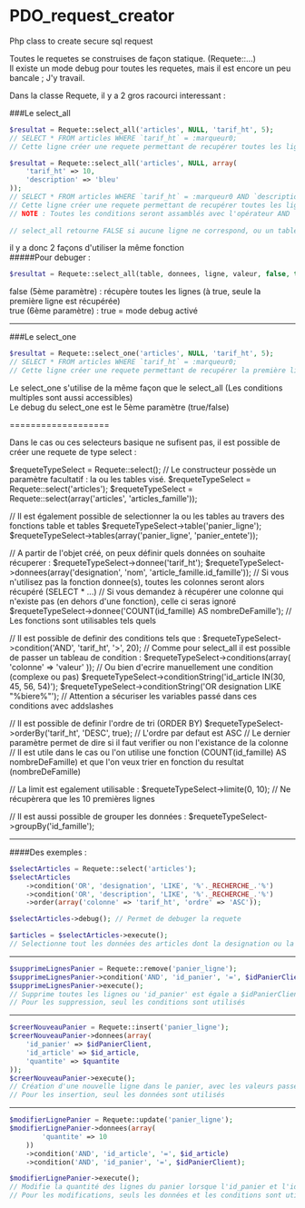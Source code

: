 PDO_request_creator
===================

Php class to create secure sql request   

Toutes le requetes se construises de façon statique. (Requete::...)     
Il existe un mode debug pour toutes les requetes, mais il est encore un peu bancale ; J'y travail.    


Dans la classe Requete, il y a 2 gros racourci interessant :    

###Le select_all   
```php
$resultat = Requete::select_all('articles', NULL, 'tarif_ht', 5);   
// SELECT * FROM articles WHERE `tarif_ht` = :marqueur0;    
// Cette ligne créer une requete permettant de recupérer toutes les lignes de la table article dont la colonne 'tarif_ht' est égale à 5
```

```php
$resultat = Requete::select_all('articles', NULL, array(    
	'tarif_ht' => 10,    
	'description' => 'bleu'    
));   
// SELECT * FROM articles WHERE `tarif_ht` = :marqueur0 AND `description` = :marqueur1;    
// Cette ligne créer une requete permettant de recupérer toutes les lignes de la table article dont la colonne 'tarif_ht' est égale a 10 ET la valeur de la colonne 'description' est bleu     
// NOTE : Toutes les conditions seront assamblés avec l'opérateur AND     
     
// select_all retourne FALSE si aucune ligne ne correspond, ou un tableau contenant la ou les lignes qui correspondent
```

il y a donc 2 façons d'utiliser la même fonction    
#####Pour debuger :    
```php
$resultat = Requete::select_all(table, donnees, ligne, valeur, false, true);
```
false (5ème paramètre) : récupère toutes les lignes (à true, seule la première ligne est récupérée)    
true (6ème paramètre) : true = mode debug activé    

----------------

###Le select_one

```php
$resultat = Requete::select_one('articles', NULL, 'tarif_ht', 5);    
// SELECT * FROM articles WHERE `tarif_ht` = :marqueur0;
// Cette ligne créer une requete permettant de recupérer la première ligne de la table article dont la colonne 'tarif_ht' est égale à 5
```

Le select_one s'utilise de la même façon que le select_all (Les conditions multiples sont aussi accessibles)    
Le debug du select_one est le 5ème paramètre (true/false)    

===================

Dans le cas ou ces selecteurs basique ne sufisent pas, il est possible de créer une requete de type select :   

$requeteTypeSelect = Requete::select();
// Le constructeur possède un paramètre facultatif : la ou les tables visé.
$requeteTypeSelect = Requete::select('articles');
$requeteTypeSelect = Requete::select(array('articles', 'articles_famille'));

// Il est également possible de selectionner la ou les tables au travers des fonctions table et tables
$requeteTypeSelect->table('panier_ligne');
$requeteTypeSelect->tables(array('panier_ligne', 'panier_entete'));

// A partir de l'objet créé, on peux définir quels données on souhaite récuperer :
$requeteTypeSelect->donnee('tarif_ht');
$requeteTypeSelect->donnees(array('designation', 'nom', 'article_famille.id_famille'));
// Si vous n'utilisez pas la fonction donnee(s), toutes les colonnes seront alors récupéré (SELECT * ...)
// Si vous demandez à récupérer une colonne qui n'existe pas (en dehors d'une fonction), celle ci seras ignoré
$requeteTypeSelect->donnee('COUNT(id_famille) AS nombreDeFamille');
// Les fonctions sont utilisables tels quels

// Il est possible de definir des conditions tels que :
$requeteTypeSelect->condition('AND', 'tarif_ht', '>', 20);
// Comme pour select_all il est possible de passer un tableau de condition : 
$requeteTypeSelect->conditions(array(
	'colonne' => 'valeur'
));
// Ou bien d'ecrire manuellement une condition (complexe ou pas)
$requeteTypeSelect->conditionString('id_article IN(30, 45, 56, 54)');
$requeteTypeSelect->conditionString('OR designation LIKE "%biere%"');
// Attention a sécuriser les variables passé dans ces conditions avec addslashes

// Il est possible de definir l'ordre de tri (ORDER BY)
$requeteTypeSelect->orderBy('tarif_ht', 'DESC', true);
// L'ordre par defaut est ASC
// Le dernier paramètre permet de dire si il faut verifier ou non l'existance de la colonne
// Il est utile dans le cas ou l'on utilise une fonction (COUNT(id_famille) AS nombreDeFamille) et que l'on veux trier en fonction du resultat (nombreDeFamille)

// La limit est egalement utilisable :
$requeteTypeSelect->limite(0, 10);
// Ne récupèrera que les 10 premières lignes

// Il est aussi possible de grouper les données :
$requeteTypeSelect->groupBy('id_famille');

------------------------
####Des exemples :

```php
$selectArticles = Requete::select('articles');
$selectArticles
	->condition('OR', 'designation', 'LIKE', '%'._RECHERCHE_.'%')
	->condition('OR', 'description', 'LIKE', '%'._RECHERCHE_.'%')
	->order(array('colonne' => 'tarif_ht', 'ordre' => 'ASC'));

$selectArticles->debug(); // Permet de debuger la requete

$articles = $selectArticles->execute();
// Selectionne tout les données des articles dont la designation ou la description contient la constante _RECHERCHE_ et tri les resultats par tarif_ht croissant
```

------------------------

```php
$supprimeLignesPanier = Requete::remove('panier_ligne');
$supprimeLignesPanier->condition('AND', 'id_panier', '=', $idPanierClient);
$supprimeLignesPanier->execute();
// Supprime toutes les lignes ou 'id_panier' est égale a $idPanierClient dans la tables panier_ligne
// Pour les suppression, seul les conditions sont utilisés
```

-----------------------

```php
$creerNouveauPanier = Requete::insert('panier_ligne');
$creerNouveauPanier->donnees(array(
	'id_panier' => $idPanierClient,
	'id_article' => $id_article,
	'quantite' => $quantite
));
$creerNouveauPanier->execute();
// Création d'une nouvelle ligne dans le panier, avec les valeurs passé dans les variables
// Pour les insertion, seul les données sont utilisés
```

----------------------

```php
$modifierLignePanier = Requete::update('panier_ligne');
$modifierLignePanier->donnees(array(
		'quantite' => 10
	))
	->condition('AND', 'id_article', '=', $id_article)
	->condition('AND', 'id_panier', '=', $idPanierClient);

$modifierLignePanier->execute();
// Modifie la quantité des lignes du panier lorsque l'id_panier et l'id_article sont égales à ceux passés
// Pour les modifications, seuls les données et les conditions sont utilisé
```